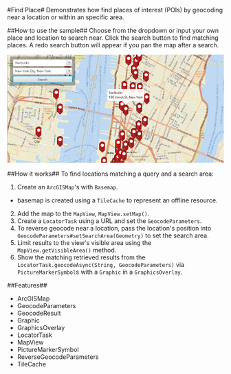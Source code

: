 #Find Place#
Demonstrates how find places of interest (POIs) by geocoding near a location or within an specific area.

##How to use the sample##
Choose from the dropdown or input your own place and location to search near. Click the search button to find matching places. A redo search button will appear if you pan the map after a search.

![](FindPlace.png)

##How it works##
 To find locations matching a query and a search area:

1. Create an `ArcGISMap`'s with `Basemap`.
  - basemap is created using a `TileCache` to represent an offline resource. 
2. Add the map to the `MapView`, `MapView.setMap()`. 
3. Create a `LocatorTask` using a URL and set the `GeocodeParameters`.
4. To reverse geocode near a location, pass the location's position into `GeocodeParameters#setSearchArea(Geometry)` to set the search area.
5. Limit results to the view's visible area using the `MapView.getVisibleArea()` method.
6. Show the matching retrieved results from the `LocatorTask.geocodeAsync(String, GeocodeParameters)` via `PictureMarkerSymbol`s with a `Graphic` in a `GraphicsOverlay`.

##Features##
- ArcGISMap
- GeocodeParameters
- GeocodeResult
- Graphic
- GraphicsOverlay
- LocatorTask 
- MapView
- PictureMarkerSymbol
- ReverseGeocodeParameters
- TileCache

